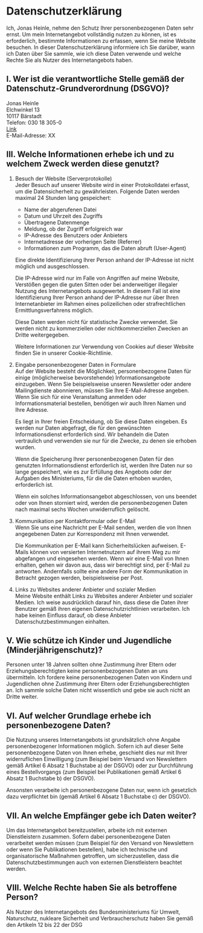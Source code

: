 # Datenschutzerklärung

Ich, Jonas Heinle, nehme den Schutz Ihrer personenbezogenen Daten sehr ernst. Um mein Internetangebot vollständig nutzen zu können, ist es erforderlich, bestimmte Informationen zu erfassen, wenn Sie meine Website besuchen. In dieser Datenschutzerklärung informiere ich Sie darüber, wann ich Daten über Sie sammle, wie ich diese Daten verwende und welche Rechte Sie als Nutzer des Internetangebots haben.

## I. Wer ist die verantwortliche Stelle gemäß der Datenschutz-Grundverordnung (DSGVO)?
Jonas Heinle  
Elchwinkel 13  
10117 Bärstadt  
Telefon: 030 18 305-0  
[Link](#)  
E-Mail-Adresse: XX

## III. Welche Informationen erhebe ich und zu welchem Zweck werden diese genutzt?
1. Besuch der Website (Serverprotokolle)  
   Jeder Besuch auf unserer Website wird in einer Protokolldatei erfasst, um die Datensicherheit zu gewährleisten. Folgende Daten werden maximal 24 Stunden lang gespeichert:

   - Name der abgerufenen Datei
   - Datum und Uhrzeit des Zugriffs
   - Übertragene Datenmenge
   - Meldung, ob der Zugriff erfolgreich war
   - IP-Adresse des Benutzers oder Anbieters
   - Internetadresse der vorherigen Seite (Referrer)
   - Informationen zum Programm, das die Daten abruft (User-Agent)

   Eine direkte Identifizierung Ihrer Person anhand der IP-Adresse ist nicht möglich und ausgeschlossen.

   Die IP-Adresse wird nur im Falle von Angriffen auf meine Website, Verstößen gegen die guten Sitten oder bei anderweitiger illegaler Nutzung des Internetangebots ausgewertet. In diesem Fall ist eine Identifizierung Ihrer Person anhand der IP-Adresse nur über Ihren Internetanbieter im Rahmen eines polizeilichen oder strafrechtlichen Ermittlungsverfahrens möglich.

   Diese Daten werden nicht für statistische Zwecke verwendet. Sie werden nicht zu kommerziellen oder nichtkommerziellen Zwecken an Dritte weitergegeben.

   Weitere Informationen zur Verwendung von Cookies auf dieser Website finden Sie in unserer Cookie-Richtlinie.

2. Eingabe personenbezogener Daten in Formulare  
   Auf der Website besteht die Möglichkeit, personenbezogene Daten für einige (möglicherweise bevorstehende) Informationsangebote einzugeben. Wenn Sie beispielsweise unseren Newsletter oder andere Mailingdienste abonnieren, müssen Sie Ihre E-Mail-Adresse angeben. Wenn Sie sich für eine Veranstaltung anmelden oder Informationsmaterial bestellen, benötigen wir auch Ihren Namen und Ihre Adresse.

   Es liegt in Ihrer freien Entscheidung, ob Sie diese Daten eingeben. Es werden nur Daten abgefragt, die für den gewünschten Informationsdienst erforderlich sind. Wir behandeln die Daten vertraulich und verwenden sie nur für die Zwecke, zu denen sie erhoben wurden.

   Wenn die Speicherung Ihrer personenbezogenen Daten für den genutzten Informationsdienst erforderlich ist, werden Ihre Daten nur so lange gespeichert, wie es zur Erfüllung des Angebots oder der Aufgaben des Ministeriums, für die die Daten erhoben wurden, erforderlich ist.

   Wenn ein solches Informationsangebot abgeschlossen, von uns beendet oder von Ihnen storniert wird, werden die personenbezogenen Daten nach maximal sechs Wochen unwiderruflich gelöscht.

3. Kommunikation per Kontaktformular oder E-Mail  
   Wenn Sie uns eine Nachricht per E-Mail senden, werden die von Ihnen angegebenen Daten zur Korrespondenz mit Ihnen verwendet.

   Die Kommunikation per E-Mail kann Sicherheitslücken aufweisen. E-Mails können von versierten Internetnutzern auf ihrem Weg zu mir abgefangen und eingesehen werden. Wenn wir eine E-Mail von Ihnen erhalten, gehen wir davon aus, dass wir berechtigt sind, per E-Mail zu antworten. Andernfalls sollte eine andere Form der Kommunikation in Betracht gezogen werden, beispielsweise per Post.

4. Links zu Websites anderer Anbieter und sozialer Medien  
   Meine Website enthält Links zu Websites anderer Anbieter und sozialer Medien. Ich weise ausdrücklich darauf hin, dass diese die Daten ihrer Benutzer gemäß ihren eigenen Datenschutzrichtlinien verarbeiten. Ich habe keinen Einfluss darauf, ob diese Anbieter Datenschutzbestimmungen einhalten.

## V. Wie schütze ich Kinder und Jugendliche (Minderjährigenschutz)?
Personen unter 18 Jahren sollten ohne Zustimmung ihrer Eltern oder Erziehungsberechtigten keine personenbezogenen Daten an uns übermitteln. Ich fordere keine personenbezogenen Daten von Kindern und Jugendlichen ohne Zustimmung ihrer Eltern oder Erziehungsberechtigten an. Ich sammle solche Daten nicht wissentlich und gebe sie auch nicht an Dritte weiter.

## VI. Auf welcher Grundlage erhebe ich personenbezogene Daten?
Die Nutzung unseres Internetangebots ist grundsätzlich ohne Angabe personenbezogener Informationen möglich. Sofern ich auf dieser Seite personenbezogene Daten von Ihnen erhebe, geschieht dies nur mit Ihrer widerruflichen Einwilligung (zum Beispiel beim Versand von Newslettern gemäß Artikel 6 Absatz 1 Buchstabe a) der DSGVO) oder zur Durchführung eines Bestellvorgangs (zum Beispiel bei Publikationen gemäß Artikel 6 Absatz 1 Buchstabe b) der DSGVO).

Ansonsten verarbeite ich personenbezogene Daten nur, wenn ich gesetzlich dazu verpflichtet bin (gemäß Artikel 6 Absatz 1 Buchstabe c) der DSGVO).

## VII. An welche Empfänger gebe ich Daten weiter?
Um das Internetangebot bereitzustellen, arbeite ich mit externen Dienstleistern zusammen. Sofern dabei personenbezogene Daten verarbeitet werden müssen (zum Beispiel für den Versand von Newslettern oder wenn Sie Publikationen bestellen), habe ich technische und organisatorische Maßnahmen getroffen, um sicherzustellen, dass die Datenschutzbestimmungen auch von externen Dienstleistern beachtet werden.

## VIII. Welche Rechte haben Sie als betroffene Person?
Als Nutzer des Internetangebots des Bundesministeriums für Umwelt, Naturschutz, nukleare Sicherheit und Verbraucherschutz haben Sie gemäß den Artikeln 12 bis 22 der DSG